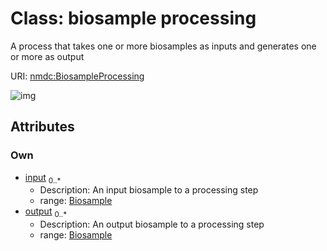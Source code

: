 
# Class: biosample processing


A process that takes one or more biosamples as inputs and generates one or more as output

URI: [nmdc:BiosampleProcessing](https://microbiomedata/meta/BiosampleProcessing)

![img](http://yuml.me/diagram/nofunky;dir:TB/class/\[Biosample]<output%200..*-%20\[BiosampleProcessing],%20\[Biosample]<input%200..*-%20\[BiosampleProcessing])

## Attributes


### Own

 * [input](input.md)  <sub>0..*</sub>
    * Description: An input biosample to a processing step
    * range: [Biosample](Biosample.md)
 * [output](output.md)  <sub>0..*</sub>
    * Description: An output biosample to a processing step
    * range: [Biosample](Biosample.md)
